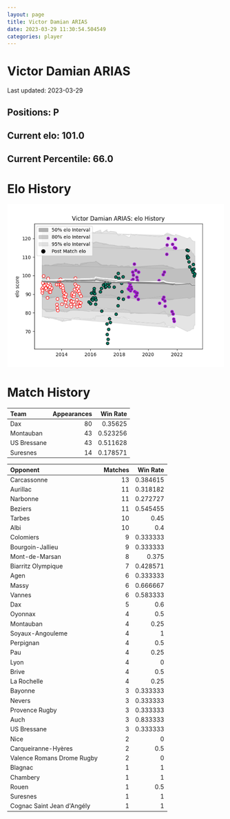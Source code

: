 ```yaml
---  
layout: page  
title: Victor Damian ARIAS  
date: 2023-03-29 11:30:54.504549  
categories: player  
---
```

# Victor Damian ARIAS


Last updated: 2023-03-29
## Positions: P

## Current elo: 101.0

## Current Percentile: 66.0

# Elo History


![elo history](history_VictorDamianARIAS.png)
# Match History


| Team        |   Appearances |   Win Rate |
|:------------|--------------:|-----------:|
| Dax         |            80 |   0.35625  |
| Montauban   |            43 |   0.523256 |
| US Bressane |            43 |   0.511628 |
| Suresnes    |            14 |   0.178571 |

| Opponent                   |   Matches |   Win Rate |
|:---------------------------|----------:|-----------:|
| Carcassonne                |        13 |   0.384615 |
| Aurillac                   |        11 |   0.318182 |
| Narbonne                   |        11 |   0.272727 |
| Beziers                    |        11 |   0.545455 |
| Tarbes                     |        10 |   0.45     |
| Albi                       |        10 |   0.4      |
| Colomiers                  |         9 |   0.333333 |
| Bourgoin-Jallieu           |         9 |   0.333333 |
| Mont-de-Marsan             |         8 |   0.375    |
| Biarritz Olympique         |         7 |   0.428571 |
| Agen                       |         6 |   0.333333 |
| Massy                      |         6 |   0.666667 |
| Vannes                     |         6 |   0.583333 |
| Dax                        |         5 |   0.6      |
| Oyonnax                    |         4 |   0.5      |
| Montauban                  |         4 |   0.25     |
| Soyaux-Angouleme           |         4 |   1        |
| Perpignan                  |         4 |   0.5      |
| Pau                        |         4 |   0.25     |
| Lyon                       |         4 |   0        |
| Brive                      |         4 |   0.5      |
| La Rochelle                |         4 |   0.25     |
| Bayonne                    |         3 |   0.333333 |
| Nevers                     |         3 |   0.333333 |
| Provence Rugby             |         3 |   0.333333 |
| Auch                       |         3 |   0.833333 |
| US Bressane                |         3 |   0.333333 |
| Nice                       |         2 |   0        |
| Carqueiranne-Hyères        |         2 |   0.5      |
| Valence Romans Drome Rugby |         2 |   0        |
| Blagnac                    |         1 |   1        |
| Chambery                   |         1 |   1        |
| Rouen                      |         1 |   0.5      |
| Suresnes                   |         1 |   1        |
| Cognac Saint Jean d'Angély |         1 |   1        |